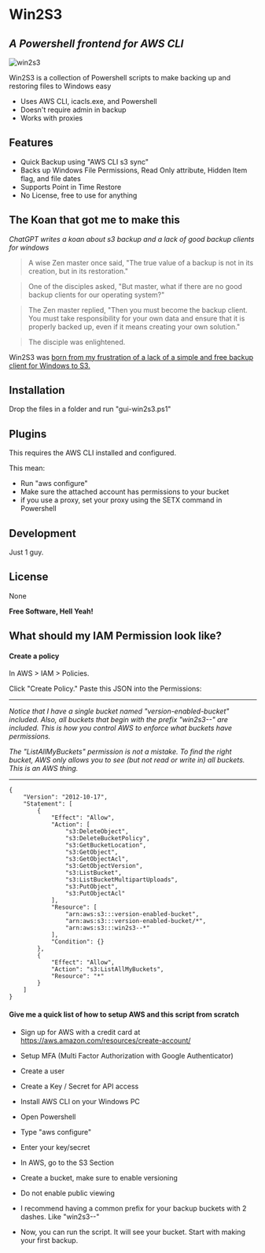 # Win2S3
## _A Powershell frontend for AWS CLI_

![win2s3](http://virasawmi.com/gordon/images/win2s3.jpg)

Win2S3 is a collection of Powershell scripts to make backing up and restoring files to Windows easy

- Uses AWS CLI, icacls.exe, and Powershell
- Doesn't require admin in backup
- Works with proxies

## Features

- Quick Backup using "AWS CLI s3 sync"
- Backs up Windows File Permissions, Read Only attribute, Hidden Item flag, and file dates
- Supports Point in Time Restore
- No License, free to use for anything

## The Koan that got me to make this

_ChatGPT writes a koan about s3 backup and a lack of good backup clients for windows_

> A wise Zen master once said, "The true value of a backup is not in its creation, but in its restoration."

> One of the disciples asked, "But master, what if there are no good backup clients for our operating system?"

> The Zen master replied, "Then you must become the backup client. You must take responsibility for your own data and ensure that it is properly backed up, even if it means creating your own solution."

> The disciple was enlightened.

Win2S3 was [born from my frustration of a lack of a simple and free backup client for Windows to S3.](https://old.reddit.com/r/aws/comments/yxy9cp/windows_server_backup_to_s3_via_proxy/) 


## Installation

Drop the files in a folder and run "gui-win2s3.ps1"

## Plugins

This requires the AWS CLI installed and configured.

This mean:

- Run "aws configure"
- Make sure the attached account has permissions to your bucket
- if you use a proxy, set your proxy using the SETX command in Powershell

## Development

Just 1 guy.


## License

None

**Free Software, Hell Yeah!**

## What should my IAM Permission look like?

#### Create a policy

In AWS > IAM > Policies.

Click "Create Policy."
Paste this JSON into the Permissions:

--------------------
_Notice that I have a single bucket named "version-enabled-bucket" included. Also, all buckets that begin with the prefix "win2s3--" are included. This is how you control AWS to enforce what buckets have permissions._ 

_The "ListAllMyBuckets" permission is not a mistake. To find the right bucket, AWS only allows you to see (but not read or write in) all buckets. This is an AWS thing._

--------------------

```
{
    "Version": "2012-10-17",
    "Statement": [
        {
            "Effect": "Allow",
            "Action": [
                "s3:DeleteObject",
                "s3:DeleteBucketPolicy",
                "s3:GetBucketLocation",
                "s3:GetObject",
                "s3:GetObjectAcl",
                "s3:GetObjectVersion",
                "s3:ListBucket",
                "s3:ListBucketMultipartUploads",
                "s3:PutObject",
                "s3:PutObjectAcl"
            ],
            "Resource": [
                "arn:aws:s3:::version-enabled-bucket",
                "arn:aws:s3:::version-enabled-bucket/*",
                "arn:aws:s3:::win2s3--*"
            ],
            "Condition": {}
        },
        {
            "Effect": "Allow",
            "Action": "s3:ListAllMyBuckets",
            "Resource": "*"
        }
    ]
}
```

#### Give me a quick list of how to setup AWS and this script from scratch

- Sign up for AWS with a credit card at https://aws.amazon.com/resources/create-account/

- Setup MFA (Multi Factor Authorization with Google Authenticator)
- Create a user
- Create a Key / Secret for API access

- Install AWS CLI on your Windows PC
- Open Powershell
- Type "aws configure"
- Enter your key/secret

- In AWS, go to the S3 Section
- Create a bucket, make sure to enable versioning
- Do not enable public viewing
- I recommend having a common prefix for your backup buckets with 2 dashes. Like "win2s3--"

- Now, you can run the script. It will see your bucket. Start with making your first backup.
